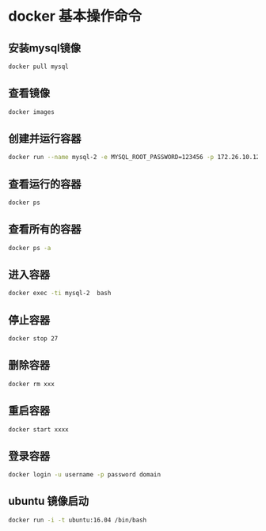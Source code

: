 # docker 基本操作命令

## 安装mysql镜像

```sh
docker pull mysql
```

## 查看镜像

```sh
docker images
```

## 创建并运行容器

```sh
docker run --name mysql-2 -e MYSQL_ROOT_PASSWORD=123456 -p 172.26.10.124:3306:3306 -d mysql:latest
```

## 查看运行的容器

```sh
docker ps
```

## 查看所有的容器

```sh
docker ps -a
```

## 进入容器

```sh
docker exec -ti mysql-2  bash
```

## 停止容器

```sh
docker stop 27
```

## 删除容器

```sh
docker rm xxx
```

## 重启容器

```sh
docker start xxxx
```

## 登录容器

```sh
docker login -u username -p password domain
```

## ubuntu 镜像启动
```sh
docker run -i -t ubuntu:16.04 /bin/bash
```
